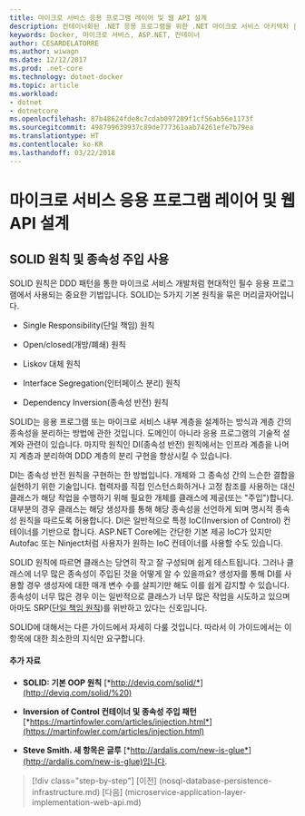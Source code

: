 ```yaml
---
title: 마이크로 서비스 응용 프로그램 레이어 및 웹 API 설계
description: 컨테이너화된 .NET 응용 프로그램을 위한 .NET 마이크로 서비스 아키텍처 | 마이크로 서비스 응용 프로그램 레이어 및 웹 API 설계
keywords: Docker, 마이크로 서비스, ASP.NET, 컨테이너
author: CESARDELATORRE
ms.author: wiwagn
ms.date: 12/12/2017
ms.prod: .net-core
ms.technology: dotnet-docker
ms.topic: article
ms.workload:
- dotnet
- dotnetcore
ms.openlocfilehash: 87b48624fde8c7cdab097289f1cf56ab56e1173f
ms.sourcegitcommit: 498799639937c89de777361aab74261efe7b79ea
ms.translationtype: HT
ms.contentlocale: ko-KR
ms.lasthandoff: 03/22/2018
---
```

# <a name="designing-the-microservice-application-layer-and-web-api"></a>마이크로 서비스 응용 프로그램 레이어 및 웹 API 설계

## <a name="using-solid-principles-and-dependency-injection"></a>SOLID 원칙 및 종속성 주입 사용

SOLID 원칙은 DDD 패턴을 통한 마이크로 서비스 개발처럼 현대적인 필수 응용 프로그램에서 사용되는 중요한 기법입니다. SOLID는 5가지 기본 원칙을 묶은 머리글자어입니다.

-   Single Responsibility(단일 책임) 원칙

-   Open/closed(개방/폐쇄) 원칙

-   Liskov 대체 원칙

-   Interface Segregation(인터페이스 분리) 원칙

-   Dependency Inversion(종속성 반전) 원칙

SOLID는 응용 프로그램 또는 마이크로 서비스 내부 계층을 설계하는 방식과 계층 간의 종속성을 분리하는 방법에 관한 것입니다. 도메인이 아니라 응용 프로그램의 기술적 설계와 관련이 있습니다. 마지막 원칙인 DI(종속성 반전) 원칙에서는 인프라 계층을 나머지 계층과 분리하여 DDD 계층의 분리 구현을 향상시킬 수 있습니다.

DI는 종속성 반전 원칙을 구현하는 한 방법입니다. 개체와 그 종속성 간의 느슨한 결합을 실현하기 위한 기술입니다. 협력자를 직접 인스턴스화하거나 고정 참조를 사용하는 대신 클래스가 해당 작업을 수행하기 위해 필요한 개체를 클래스에 제공(또는 "주입")합니다. 대부분의 경우 클래스는 해당 생성자를 통해 해당 종속성을 선언하게 되며 명시적 종속성 원칙을 따르도록 허용합니다. DI은 일반적으로 특정 IoC(Inversion of Control) 컨테이너를 기반으로 합니다. ASP.NET Core에는 간단한 기본 제공 IoC가 있지만 Autofac 또는 Ninject처럼 사용자가 원하는 IoC 컨테이너를 사용할 수도 있습니다.

SOLID 원칙에 따르면 클래스는 당연히 작고 잘 구성되며 쉽게 테스트됩니다. 그러나 클래스에 너무 많은 종속성이 주입된 것을 어떻게 알 수 있을까요? 생성자를 통해 DI를 사용할 경우 생성자에 대한 매개 변수 수를 살피기만 해도 이를 쉽게 감지할 수 있습니다. 종속성이 너무 많은 경우 이는 일반적으로 클래스가 너무 많은 작업을 시도하고 있으며 아마도 SRP([단일 책임 원칙](http://deviq.com/code-smells/))를 위반하고 있다는 신호입니다.

SOLID에 대해서는 다른 가이드에서 자세히 다룰 것입니다. 따라서 이 가이드에서는 이 항목에 대한 최소한의 지식만 요구합니다.

#### <a name="additional-resources"></a>추가 자료

-   **SOLID: 기본 OOP 원칙**
    [*http://deviq.com/solid/*](http://deviq.com/solid/%20)

-   **Inversion of Control 컨테이너 및 종속성 주입 패턴**
    [*https://martinfowler.com/articles/injection.html*](https://martinfowler.com/articles/injection.html)

-   **Steve Smith. 새 항목은 글루**
    [*http://ardalis.com/new-is-glue*](http://ardalis.com/new-is-glue)입니다.


>[!div class="step-by-step"]
[이전] (nosql-database-persistence-infrastructure.md) [다음] (microservice-application-layer-implementation-web-api.md)
